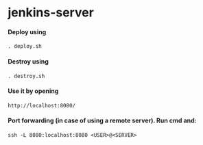# jenkins-server

#### Deploy using
```
. deploy.sh
```

#### Destroy using
```
. destroy.sh
```

#### Use it by opening
```
http://localhost:8080/
```

#### Port forwarding (in case of using a remote server). Run cmd and:
```
ssh -L 8080:localhost:8080 <USER>@<SERVER>
```

